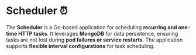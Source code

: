 # Scheduler ⏰ 
The **Scheduler** is a Go-based application for scheduling **recurring and one-time HTTP tasks**. It leverages **MongoDB** for data persistence, ensuring tasks are not lost during **pod failures or service restarts**. The application supports **flexible interval configurations** for task scheduling.
